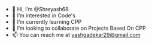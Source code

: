- 👋 Hi, I’m @Shreyash68
- 👀 I’m interested in Code's
- 🌱 I’m currently learning CPP
- 💞️ I’m looking to collaborate on Projects Based On CPP
- 📫 You can reach me at yashgadekar29@gmail.com

<!---
Shreyash68/Shreyash68 is a ✨ special ✨ repository because its `README.md` (this file) appears on your GitHub profile.
You can click the Preview link to take a look at your changes.
--->
